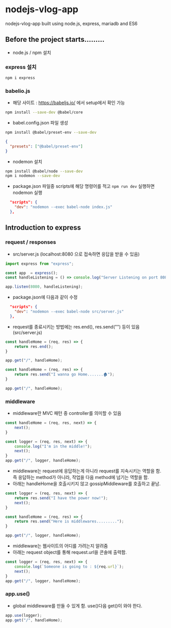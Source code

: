 # nodejs-vlog-app
nodejs-vlog-app  built using node.js, express, mariadb and ES6

## Before the project starts.........
- node.js / npm 설치

### express 설치
```bash
npm i express
```

### babelio.js
- 해당 사이트 : https://babeljs.io/ 에서 setup에서 확인 가능

```bash
npm install --save-dev @babel/core 
```
- babel.config.json 파일 생성
```bash
npm install @babel/preset-env --save-dev
```
```json
{
  "presets": ["@babel/preset-env"]
}
```
- nodemon 설치
```bash
npm install @babel/node --save-dev
npm i nodemon --save-dev
```
- package.json 파일중 scripts에 해당 명령어를 적고 ```npm run dev``` 실행하면 nodemon 실행
```json
  "scripts": {
    "dev": "nodemon --exec babel-node index.js"
  },
```

## Introduction to express
### request / responses
- src/server.js (localhost:8080 으로 접속하면 응답을 받을 수 있음)
```javascript
import express from "express";

const app  = express();
const handleListening = () => console.log("Server Listening on port 8080");

app.listen(8080, handleListening);
```
- package.json에 다음과 같이 수정
```json
  "scripts": {
    "dev": "nodemon --exec babel-node src/server.js"
  },
```
- request를 종료시키는 방법에는 res.end(), res.send("") 등이 있음 (src/server.js)
```javascript
const handleHome = (req, res) => {
    return res.end();
}

app.get("/", handleHome);
```
```javascript
const handleHome = (req, res) => {
    return res.send("I wanna go Home.......🏚");
}

app.get("/", handleHome);
```

### middleware 
- middleware란 MVC 패턴 중 controller를 의미할 수 있음
```javascript
const handleHome = (req, res, next) => {
    next();
}
```
```javascript
const logger = (req, res, next) => {
    console.log("I'm in the middle!");
    next();
}
app.get("/", logger, handleHome);
```
- middleware는 request에 응답하는게 아니라 request를 지속시키는 역할을 함. 즉 응답하는 method가 아니라, 작업을 다음 method에 넘기는 역할을 함.
- 아래는 handleHome을 호출시키지 않고 gossipMiddleware를 호출하고 끝남.
```javascript
const logger = (req, res, next) => {
    return res.send("I have the power now!");
    next();
}

const handleHome = (req, res) => {
    return res.send("Here is middlewares.........");
}

app.get("/", logger, handleHome);
```
- middleware는 웹사이트의 어디를 가려는지 알려줌
- 아래는 request object를 통해 request.url을 콘솔에 출력함.
```javascript
const logger = (req, res, next) => {
    console.log(`Someone is going to : ${req.url}`);
    next();
}
app.get("/", logger, handleHome);
```

### app.use()
- global middleware를 만들 수 있게 함. use()다음 get()이 와야 한다.
```javascript
app.use(logger);
app.get("/", handleHome);
```